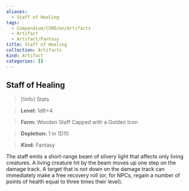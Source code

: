 ```yaml
---
aliases:
  - Staff of Healing
tags:
  - Compendium/CSRD/en/Artifacts
  - Artifact
  - Artifact/Fantasy
title: Staff of Healing
collection: Artifacts
kind: Artifact
categories: []
---
```

## Staff of Healing    
>[!info] Stats    
> **Level:** 1d6+4    
> **Form:** Wooden Staff Capped with a Golden Icon    
> **Depletion:** 1 in 1D10    
> **Kind:** Fantasy  
    
The staff emits a short-range beam of silvery light that affects only living creatures. A living creature hit by the beam moves up one step on the damage track. A target that is not down on the damage track can immediately make a free recovery roll (or, for NPCs, regain a number of points of health equal to three times their level).